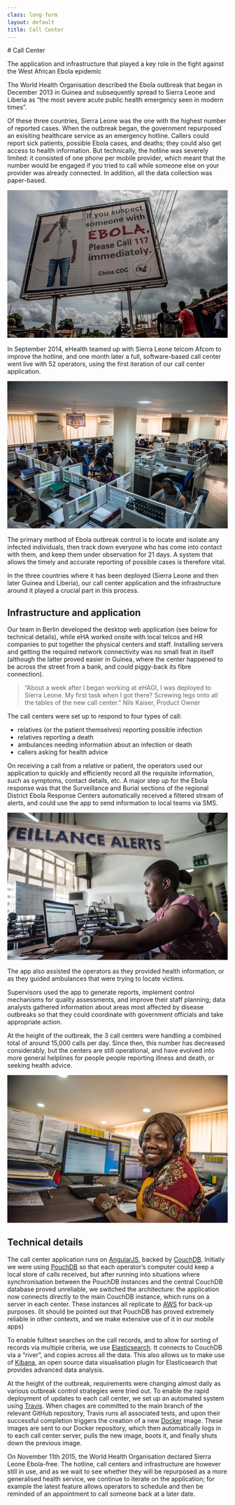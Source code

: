 ```yaml
---
class: long-form
layout: default
title: Call Center
---
```


<section class="hero">
# Call Center

The application and infrastructure that played a key role in the fight against the West African Ebola epidemic
</section>

The World Health Organisation described the Ebola outbreak that began in December 2013 in Guinea and subsequently spread to Sierra Leone and Liberia as “the most severe acute public health emergency seen in modern times”.

Of these three countries, Sierra Leone was the one with the highest number of reported cases. When the outbreak began, the government repurposed an exisiting healthcare service as an emergency hotline. Callers could report sick patients, possible Ebola cases, and deaths; they could also get access to health information. But technically, the hotline was severely limited: it consisted of one phone per mobile provider, which meant that the number would be engaged if you tried to call while someone else on your provider was already connected. In addition, all the data collection was paper-based.

![A poster for the 117 hotline to the Call Center in Sierra Leone](/img/call-center-poster.jpg)

In September 2014, eHealth teamed up with Sierra Leone telcom Afcom to improve the hotline, and one month later a full, software-based call center went live with 52 operators, using the first iteration of our call center application.

![Interior view of the Freetown Call Center](/img/call-center-interior.jpg)

The primary method of Ebola outbreak control is to locate and isolate any infected individuals, then track down everyone who has come into contact with them, and keep them under observation for 21 days. A system that allows the timely and accurate reporting of possible cases is therefore vital.

In the three countries where it has been deployed (Sierra Leone and then later Guinea and Liberia), our call center application and the infrastructure around it played a crucial part in this process.

## Infrastructure and application

Our team in Berlin developed the desktop web application (see below for technical details), while eHA worked onsite with local telcos and HR companies to put together the physical centers and staff. Installing servers and getting the required network connectivity was no small feat in itself (although the latter proved easier in Guinea, where the center happened to be across the street from a bank, and could piggy-back its fibre connection).

> “About a week after I began working at eHAGI, I was deployed to Sierra Leone. My first task when I got there? Screwing legs onto all the tables of the new call center.” Nils Kaiser, Product Owner

The call centers were set up to respond to four types of call:

* relatives (or the patient themselves) reporting possible infection
* relatives reporting a death
* ambulances needing information about an infection or death
* callers asking for health advice

On receiving a call from a relative or patient, the operators used our application to quickly and efficiently record all the requisite information, such as symptoms, contact details, etc. A major step up for the Ebola response was that the Surveillance and Burial sections of the regional District Ebola Response Centers automatically received a filtered stream of alerts, and could use the app to send information to local teams via SMS.

![A surveillance alert center](/img/call-center-surveillance.jpg)

The app also assisted the operators as they provided health information, or as they guided ambulances that were trying to locate victims.

Supervisors used the app to generate reports, implement control mechanisms for quality assessments, and improve their staff planning; data analysts gathered information about areas most affected by disease outbreaks so that they could coordinate with government officials and take appropriate action.

At the height of the outbreak, the 3 call centers were handling a combined total of around 15,000 calls per day. Since then, this number has decreased considerably, but the centers are still operational, and have evolved into more general helplines for people people reporting illness and death, or seeking health advice.

![Lilian James, call center operator](/img/call-center-smiling.jpg)

## Technical details

The call center application runs on [AngularJS](https://angularjs.org), backed by [CouchDB](https://couchdb.apache.org/). Initially we were using [PouchDB](http://pouchdb.com/) so that each operator’s computer could keep a local store of calls received, but after running into situations where synchronisation between the PouchDB instances and the central CouchDB database proved unreliable, we switched the architecture: the application now connects directly to the main CouchDB instance, which runs on a server in each center. These instances all replicate to [AWS](https://aws.amazon.com/) for back-up purposes. (It should be pointed out that PouchDB has proved extremely reliable in other contexts, and we make extensive use of it in our mobile apps)

To enable fulltext searches on the call records, and to allow for sorting of records via multiple criteria, we use [Elasticsearch](https://www.elastic.co/products/elasticsearch). It connects to CouchDB via a “river”, and copies across all the data. This also allows us to make use of [Kibana](https://www.elastic.co/products/kibana), an open source data visualisation plugin for Elasticsearch that provides advanced data analysis.

At the height of the outbreak, requirements were changing almost daily as various outbreak control strategies were tried out. To enable the rapid deployment of updates to each call center, we set up an automated system using [Travis](https://travis-ci.org/). When chages are committed to the main branch of the relevant GitHub repository, Travis runs all associated tests, and upon their successful completion triggers the creation of a new [Docker](https://www.docker.com/) image. These images are sent to our Docker repository, which then automatically logs in to each call center server, pulls the new image, boots it, and finally shuts down the previous image.

On November 11th 2015, the World Health Organisation declared Sierra Leone Ebola-free. The hotline, call centers and infrastructure are however still in use, and as we wait to see whether they will be repurposed as a more generalised health service, we continue to iterate on the application; for example the latest feature allows operators to schedule and then be reminded of an appointment to call someone back at a later date.
